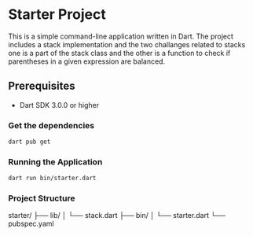 # Starter Project

This is a simple command-line application written in Dart. The project includes a stack implementation and the two challanges related to stacks one is a part of the stack class and the other is a function to check if parentheses in a given expression are balanced.

## Prerequisites

- Dart SDK 3.0.0 or higher

### Get the dependencies

```sh
dart pub get
```

### Running the Application

```sh
dart run bin/starter.dart
```

### Project Structure

starter/
  ├── lib/
  │   └── stack.dart
  ├── bin/
  │   └── starter.dart
  └── pubspec.yaml
